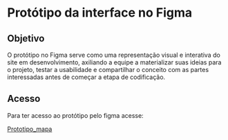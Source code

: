 # **Protótipo da interface no Figma**

## **Objetivo**

O protótipo no Figma serve como uma representação visual e interativa do site em desenvolvimento, axiliando a equipe a materializar suas ideias para o projeto, testar a usabilidade e compartilhar o conceito com as partes interessadas antes de começar a etapa de codificação. 

## **Acesso**

Para ter acesso ao protótipo pelo figma acesse:

[Prototipo_mapa](https://www.figma.com/file/KE9rafB33Mw8rxrsN77ERh/IAGloria?type=design&node-id=0%3A1&mode=design&t=jj80Am7VI48Aokoi-1)








